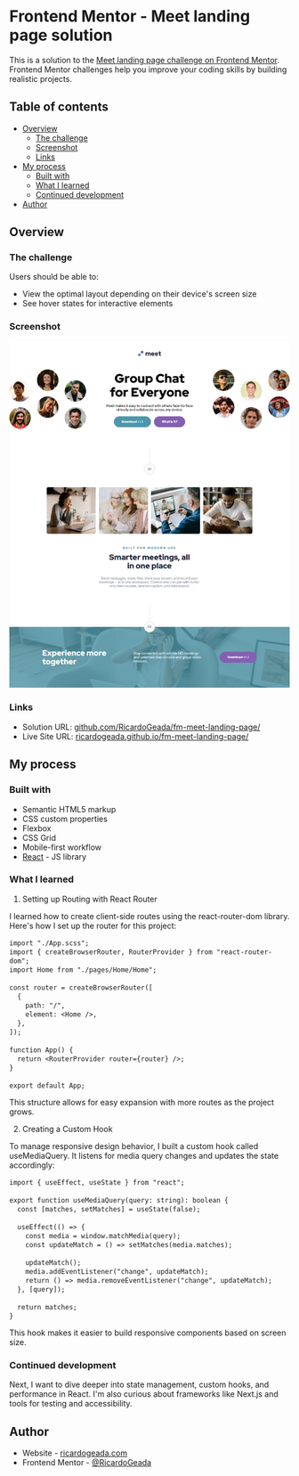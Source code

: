 # Frontend Mentor - Meet landing page solution

This is a solution to the [Meet landing page challenge on Frontend Mentor](https://www.frontendmentor.io/challenges/meet-landing-page-rbTDS6OUR). Frontend Mentor challenges help you improve your coding skills by building realistic projects. 

## Table of contents

- [Overview](#overview)
  - [The challenge](#the-challenge)
  - [Screenshot](#screenshot)
  - [Links](#links)
- [My process](#my-process)
  - [Built with](#built-with)
  - [What I learned](#what-i-learned)
  - [Continued development](#continued-development)
- [Author](#author)

## Overview

### The challenge

Users should be able to:

- View the optimal layout depending on their device's screen size
- See hover states for interactive elements

### Screenshot

![](./screenshot.png)

### Links

- Solution URL: [github.com/RicardoGeada/fm-meet-landing-page/](https://github.com/RicardoGeada/fm-meet-landing-page/)
- Live Site URL: [ricardogeada.github.io/fm-meet-landing-page/](https://ricardogeada.github.io/fm-meet-landing-page/)

## My process

### Built with

- Semantic HTML5 markup
- CSS custom properties
- Flexbox
- CSS Grid
- Mobile-first workflow
- [React](https://reactjs.org/) - JS library

### What I learned

1. Setting up Routing with React Router

I learned how to create client-side routes using the react-router-dom library. Here's how I set up the router for this project:

```tsx
import "./App.scss";
import { createBrowserRouter, RouterProvider } from "react-router-dom";
import Home from "./pages/Home/Home";

const router = createBrowserRouter([
  {
    path: "/",
    element: <Home />,
  },
]);

function App() {
  return <RouterProvider router={router} />;
}

export default App;
```

This structure allows for easy expansion with more routes as the project grows.

2. Creating a Custom Hook

To manage responsive design behavior, I built a custom hook called useMediaQuery. It listens for media query changes and updates the state accordingly:

```tsx
import { useEffect, useState } from "react";

export function useMediaQuery(query: string): boolean {
  const [matches, setMatches] = useState(false);

  useEffect(() => {
    const media = window.matchMedia(query);
    const updateMatch = () => setMatches(media.matches);

    updateMatch();
    media.addEventListener("change", updateMatch);
    return () => media.removeEventListener("change", updateMatch);
  }, [query]);

  return matches;
}
```

This hook makes it easier to build responsive components based on screen size.

### Continued development

Next, I want to dive deeper into state management, custom hooks, and performance in React. I'm also curious about frameworks like Next.js and tools for testing and accessibility.

## Author

- Website - [ricardogeada.com](https://www.ricardogeada.com)
- Frontend Mentor - [@RicardoGeada](https://www.frontendmentor.io/profile/RicardoGeada)


